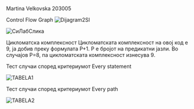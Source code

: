Martina Velkovska 203005

Control Flow Graph
![Dijagram2SI](https://user-images.githubusercontent.com/103152926/171904541-cba7c8b5-2e04-4196-abb4-e2a694f2f7ad.png)

![СиЛабСлика](https://user-images.githubusercontent.com/103152926/171904738-57ac1775-56cf-47df-b813-2880fa437b68.png)


Цикломатска комплексност
Цикломатската комплексност на овој код е 9, ја добив преку формулата P+1. P е бројот на предикатни јазли. Во случајoв P=8, па цикломатската комплексност изнесува 9.

Тест случаи според критериумот Every statement

![TABELA1](https://user-images.githubusercontent.com/103152926/171904701-d4f43d70-2408-43f6-b47c-ef7701f80a4c.png)


Тест случаи според критериумот Every path

![TABELA2](https://user-images.githubusercontent.com/103152926/171904714-d76cc106-184d-4555-94b8-30c55f60c074.png)
